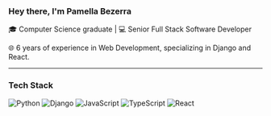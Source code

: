 ### Hey there, I'm Pamella Bezerra

🎓 Computer Science graduate | 💻 Senior Full Stack Software Developer

🌐 6 years of experience in Web Development, specializing in Django and React.

---

### Tech Stack
![Python](https://img.shields.io/badge/Python-%233776AB.svg?&logo=python&logoColor=white)
![Django](https://img.shields.io/badge/Django-%23092E20.svg?&logo=django&logoColor=white)
![JavaScript](https://img.shields.io/badge/JavaScript-%23F7DF1E.svg?&logo=javascript&logoColor=black)
![TypeScript](https://img.shields.io/badge/TypeScript-%233178C6.svg?&logo=typescript&logoColor=white)
![React](https://img.shields.io/badge/React-%2361DAFB.svg?&logo=react&logoColor=white)


<!--
**pamella/pamella** is a ✨ _special_ ✨ repository because its `README.md` (this file) appears on your GitHub profile.

Here are some ideas to get you started:

- 🔭 I’m currently working on ...
- 🌱 I’m currently learning ...
- 👯 I’m looking to collaborate on ...
- 🤔 I’m looking for help with ...
- 💬 Ask me about ...
- 📫 How to reach me: ...
- 😄 Pronouns: ...
- ⚡ Fun fact: ...
-->
